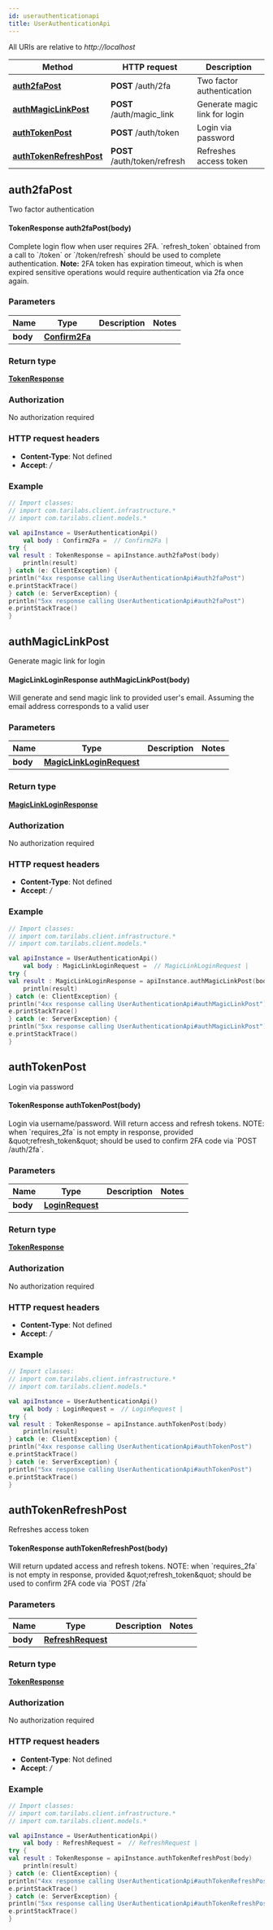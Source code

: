 ```yaml
---
id: userauthenticationapi
title: UserAuthenticationApi
---
```



All URIs are relative to *http://localhost*

Method | HTTP request | Description
------------- | ------------- | -------------
[**auth2faPost**](UserAuthenticationApi.md#auth2faPost) | **POST** /auth/2fa |  Two factor authentication
[**authMagicLinkPost**](UserAuthenticationApi.md#authMagicLinkPost) | **POST** /auth/magic_link |  Generate magic link for login
[**authTokenPost**](UserAuthenticationApi.md#authTokenPost) | **POST** /auth/token |  Login via password
[**authTokenRefreshPost**](UserAuthenticationApi.md#authTokenRefreshPost) | **POST** /auth/token/refresh |  Refreshes access token



## auth2faPost

 Two factor authentication

#### TokenResponse auth2faPost(body)


Complete login flow when user requires 2FA. &#x60;refresh_token&#x60; obtained from a call to &#x60;/token&#x60; or &#x60;/token/refresh&#x60; should be used to complete authentication. **Note:** 2FA token has expiration timeout, which is when expired sensitive operations would require authentication via 2fa once again.

### Parameters

Name | Type | Description  | Notes
------------- | ------------- | ------------- | -------------
 **body** | [**Confirm2Fa**](../sdk_kotlin_index#Confirm2Fa)|  |

### Return type


[**TokenResponse**](../sdk_kotlin_index#TokenResponse)


### Authorization

No authorization required

### HTTP request headers

 - **Content-Type**: Not defined
 - **Accept**: */*

### Example

```kotlin
// Import classes:
// import com.tarilabs.client.infrastructure.*
// import com.tarilabs.client.models.*

val apiInstance = UserAuthenticationApi()
    val body : Confirm2Fa =  // Confirm2Fa | 
try {
val result : TokenResponse = apiInstance.auth2faPost(body)
    println(result)
} catch (e: ClientException) {
println("4xx response calling UserAuthenticationApi#auth2faPost")
e.printStackTrace()
} catch (e: ServerException) {
println("5xx response calling UserAuthenticationApi#auth2faPost")
e.printStackTrace()
}
```


## authMagicLinkPost

 Generate magic link for login

#### MagicLinkLoginResponse authMagicLinkPost(body)


Will generate and send magic link to provided user&#39;s email. Assuming the email address corresponds to a valid user

### Parameters

Name | Type | Description  | Notes
------------- | ------------- | ------------- | -------------
 **body** | [**MagicLinkLoginRequest**](../sdk_kotlin_index#MagicLinkLoginRequest)|  |

### Return type


[**MagicLinkLoginResponse**](../sdk_kotlin_index#MagicLinkLoginResponse)


### Authorization

No authorization required

### HTTP request headers

 - **Content-Type**: Not defined
 - **Accept**: */*

### Example

```kotlin
// Import classes:
// import com.tarilabs.client.infrastructure.*
// import com.tarilabs.client.models.*

val apiInstance = UserAuthenticationApi()
    val body : MagicLinkLoginRequest =  // MagicLinkLoginRequest | 
try {
val result : MagicLinkLoginResponse = apiInstance.authMagicLinkPost(body)
    println(result)
} catch (e: ClientException) {
println("4xx response calling UserAuthenticationApi#authMagicLinkPost")
e.printStackTrace()
} catch (e: ServerException) {
println("5xx response calling UserAuthenticationApi#authMagicLinkPost")
e.printStackTrace()
}
```


## authTokenPost

 Login via password

#### TokenResponse authTokenPost(body)


Login via username/password. Will return access and refresh tokens. NOTE: when &#x60;requires_2fa&#x60; is not empty in response, provided \&quot;refresh_token\&quot; should be used to confirm 2FA code via &#x60;POST /auth/2fa&#x60;.

### Parameters

Name | Type | Description  | Notes
------------- | ------------- | ------------- | -------------
 **body** | [**LoginRequest**](../sdk_kotlin_index#LoginRequest)|  |

### Return type


[**TokenResponse**](../sdk_kotlin_index#TokenResponse)


### Authorization

No authorization required

### HTTP request headers

 - **Content-Type**: Not defined
 - **Accept**: */*

### Example

```kotlin
// Import classes:
// import com.tarilabs.client.infrastructure.*
// import com.tarilabs.client.models.*

val apiInstance = UserAuthenticationApi()
    val body : LoginRequest =  // LoginRequest | 
try {
val result : TokenResponse = apiInstance.authTokenPost(body)
    println(result)
} catch (e: ClientException) {
println("4xx response calling UserAuthenticationApi#authTokenPost")
e.printStackTrace()
} catch (e: ServerException) {
println("5xx response calling UserAuthenticationApi#authTokenPost")
e.printStackTrace()
}
```


## authTokenRefreshPost

 Refreshes access token

#### TokenResponse authTokenRefreshPost(body)


Will return updated access and refresh tokens. NOTE: when &#x60;requires_2fa&#x60; is not empty in response, provided \&quot;refresh_token\&quot; should be used to confirm 2FA code via &#x60;POST /2fa&#x60;

### Parameters

Name | Type | Description  | Notes
------------- | ------------- | ------------- | -------------
 **body** | [**RefreshRequest**](../sdk_kotlin_index#RefreshRequest)|  |

### Return type


[**TokenResponse**](../sdk_kotlin_index#TokenResponse)


### Authorization

No authorization required

### HTTP request headers

 - **Content-Type**: Not defined
 - **Accept**: */*

### Example

```kotlin
// Import classes:
// import com.tarilabs.client.infrastructure.*
// import com.tarilabs.client.models.*

val apiInstance = UserAuthenticationApi()
    val body : RefreshRequest =  // RefreshRequest | 
try {
val result : TokenResponse = apiInstance.authTokenRefreshPost(body)
    println(result)
} catch (e: ClientException) {
println("4xx response calling UserAuthenticationApi#authTokenRefreshPost")
e.printStackTrace()
} catch (e: ServerException) {
println("5xx response calling UserAuthenticationApi#authTokenRefreshPost")
e.printStackTrace()
}
```


